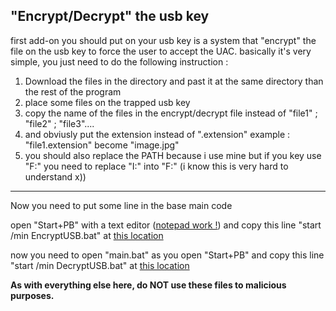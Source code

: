 "Encrypt/Decrypt" the usb key
------------------------------------------
first add-on you should put on your usb key is a system that "encrypt" the file on the usb key to force the user to accept the UAC.
basically it's very simple, you just need to do the following instruction :

1) Download the files in the directory and past it at the same directory than the rest of the program
2) place some files on the trapped usb key
3) copy the name of the files in the encrypt/decrypt file instead of "file1" ; "file2" ; "file3".... 
4) and obviusly put the extension instead of ".extension" example : "file1.extension" become "image.jpg"
5) you should also replace the PATH because i use mine but if you key use "F:\" you need to replace "I:\" into "F:\" (i know this is very hard to understand x)) 
------------------------------------------
Now you need to put some line in the base main code

open "Start+PB" with a text editor ([notepad work !](https://bytegate.io/wp-content/uploads/open-With-Notepad.png)) and copy this line "start /min EncryptUSB.bat" at [this location](https://imgur.com/8eR7Uri)

now you need to open "main.bat" as you open "Start+PB" and copy this line "start /min DecryptUSB.bat" at [this location](https://imgur.com/0PmhGQu)

**As with everything else here, do NOT use these files to malicious purposes.**
